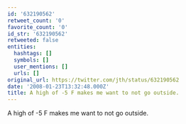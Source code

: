 ```yaml
---
id: '632190562'
retweet_count: '0'
favorite_count: '0'
id_str: '632190562'
retweeted: false
entities:
  hashtags: []
  symbols: []
  user_mentions: []
  urls: []
original_url: https://twitter.com/jth/status/632190562
date: '2008-01-23T13:32:48.000Z'
title: A high of -5 F makes me want to not go outside.
---
```


A high of -5 F makes me want to not go outside.